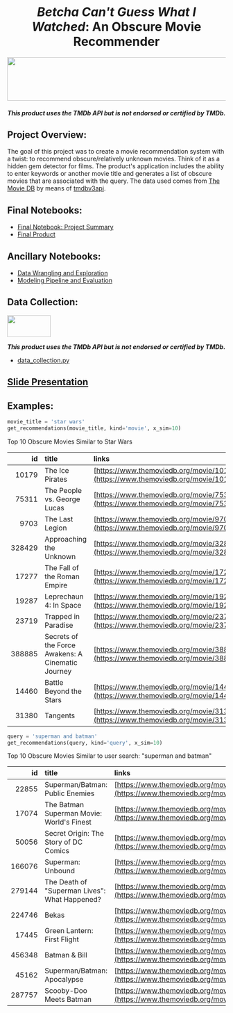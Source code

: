 <h1 align='center'><i>Betcha Can't Guess What I Watched</i>: An Obscure Movie Recommender</h1>
<img src='https://www.themoviedb.org/assets/2/v4/logos/v2/blue_square_2-d537fb228cf3ded904ef09b136fe3fec72548ebc1fea3fbbd1ad9e36364db38b.svg' width="1000" height="100" align='center'>

<h4 align='center'><i><b>This product uses the TMDb API but is not endorsed or certified by TMDb.</b></i></h4>
<h2>Project Overview:</h2>
The goal of this project was to create a movie recommendation system with a twist: to recommend obscure/relatively unknown movies. Think of it as a hidden gem detector for films. The product's application includes the ability to enter keywords or another movie title and generates a list of obscure movies that are associated with the query. The data used comes from <a href='https://www.themoviedb.org/'>The Movie DB</a> by means of <a href='https://github.com/AnthonyBloomer/tmdbv3api'>tmdbv3api</a>.

<h2>Final Notebooks:</h2>

- <a href='https://nbviewer.jupyter.org/github/philbowman212/Thinkful_repo/blob/master/projects/final_capstone/final_notebook.ipynb'>Final Notebook: Project Summary</a>
- <a href='https://github.com/philbowman212/Thinkful_repo/blob/master/projects/final_capstone/final_product.ipynb'>Final Product</a>

<h2>Ancillary Notebooks:</h2>

- <a href='https://github.com/philbowman212/Thinkful_repo/blob/master/projects/final_capstone/data_wrangling_and_exploration.ipynb'>Data Wrangling and Exploration</a>
- <a href='https://github.com/philbowman212/Thinkful_repo/blob/master/projects/final_capstone/modeling_pipeline_and_evaluation.ipynb'>Modeling Pipeline and Evaluation</a>

<h2>Data Collection:</h2>

<img src='https://www.themoviedb.org/assets/2/v4/logos/v2/blue_square_2-d537fb228cf3ded904ef09b136fe3fec72548ebc1fea3fbbd1ad9e36364db38b.svg' width="100" height="50">

<i><b>This product uses the TMDb API but is not endorsed or certified by TMDb.</b></i>
- <a href='https://github.com/philbowman212/Thinkful_repo/blob/master/projects/final_capstone/data_collection.py'>data_collection.py</a>

<h2><a href='https://docs.google.com/presentation/d/1VruwI3hORZsJHAbBBkWrT5v9jpNGDZN9huNAWz4P_UM/edit?usp=sharing'>Slide Presentation</a></h2>

<h2>Examples:</h2>

```python
movie_title = 'star wars'
get_recommendations(movie_title, kind='movie', x_sim=10)
```

Top 10 Obscure Movies Similar to Star Wars

|     id | title                                             | links                                   |
|-------:|:--------------------------------------------------|:----------------------------------------|
|  10179 | The Ice Pirates                                   | [https://www.themoviedb.org/movie/10179](https://www.themoviedb.org/movie/10179)  |
|  75311 | The People vs. George Lucas                       | [https://www.themoviedb.org/movie/75311](https://www.themoviedb.org/movie/75311)  |
|   9703 | The Last Legion                                   | [https://www.themoviedb.org/movie/9703](https://www.themoviedb.org/movie/9703)   |
| 328429 | Approaching the Unknown                           | [https://www.themoviedb.org/movie/328429](https://www.themoviedb.org/movie/328429) |
|  17277 | The Fall of the Roman Empire                      | [https://www.themoviedb.org/movie/17277](https://www.themoviedb.org/movie/17277)  |
|  19287 | Leprechaun 4: In Space                            | [https://www.themoviedb.org/movie/19287](https://www.themoviedb.org/movie/19287)  |
|  23719 | Trapped in Paradise                               | [https://www.themoviedb.org/movie/23719](https://www.themoviedb.org/movie/23719)  |
| 388885 | Secrets of the Force Awakens: A Cinematic Journey | [https://www.themoviedb.org/movie/388885](https://www.themoviedb.org/movie/388885) |
|  14460 | Battle Beyond the Stars                           | [https://www.themoviedb.org/movie/14460](https://www.themoviedb.org/movie/14460)  |
|  31380 | Tangents                                          | [https://www.themoviedb.org/movie/31380](https://www.themoviedb.org/movie/31380)  |

```python
query = 'superman and batman'
get_recommendations(query, kind='query', x_sim=10)
```

Top 10 Obscure Movies Similar to user search: "superman and batman"

|     id | title                                         | links                                   |
|-------:|:----------------------------------------------|:----------------------------------------|
|  22855 | Superman/Batman: Public Enemies               | [https://www.themoviedb.org/movie/22855](https://www.themoviedb.org/movie/22855)  |
|  17074 | The Batman Superman Movie: World's Finest     | [https://www.themoviedb.org/movie/17074](https://www.themoviedb.org/movie/17074)  |
|  50056 | Secret Origin: The Story of DC Comics         | [https://www.themoviedb.org/movie/50056](https://www.themoviedb.org/movie/50056)  |
| 166076 | Superman: Unbound                             | [https://www.themoviedb.org/movie/166076](https://www.themoviedb.org/movie/166076) |
| 279144 | The Death of "Superman Lives": What Happened? | [https://www.themoviedb.org/movie/279144](https://www.themoviedb.org/movie/279144) |
| 224746 | Bekas                                         | [https://www.themoviedb.org/movie/224746](https://www.themoviedb.org/movie/224746) |
|  17445 | Green Lantern: First Flight                   | [https://www.themoviedb.org/movie/17445](https://www.themoviedb.org/movie/17445)  |
| 456348 | Batman & Bill                                 | [https://www.themoviedb.org/movie/456348](https://www.themoviedb.org/movie/456348) |
|  45162 | Superman/Batman: Apocalypse                   | [https://www.themoviedb.org/movie/45162](https://www.themoviedb.org/movie/45162)  |
| 287757 | Scooby-Doo Meets Batman                       | [https://www.themoviedb.org/movie/287757](https://www.themoviedb.org/movie/287757) |
